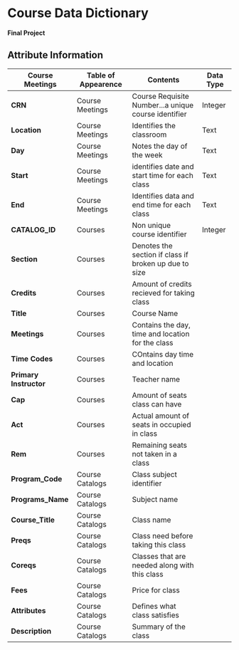 # Course Data Dictionary
__Final Project__


## Attribute Information
| Course Meetings |Table of Appearence | Contents | Data Type |
|-----------------|---------------------|----------|----------|
|**CRN**|Course Meetings|Course Requisite Number...a unique course identifier| Integer|
|**Location**|Course Meetings| Identifies the classroom | Text |
|**Day**|Course Meetings|Notes the day of the week | Text|
|**Start**|Course Meetings| identifies date and start time for each class |Text|
|**End**|Course Meetings| Identifies data and end time for each class | Text |
|**CATALOG_ID**|Courses| Non unique course identifier | Integer | Text |
|**Section**|Courses| Denotes the section if class if broken up due to size |
|**Credits**|Courses| Amount of credits recieved for taking class |
|**Title**|Courses| Course Name|
|**Meetings**|Courses| Contains the day, time and location for the class|
|**Time Codes**|Courses| COntains day time and location|
|**Primary Instructor**|Courses|Teacher name|
|**Cap**|Courses|Amount of seats class can have|
|**Act**|Courses|Actual amount of seats in occupied in class|
|**Rem**|Courses|Remaining seats not taken in a class|
|**Program_Code**|Course Catalogs| Class subject identifier|
|**Programs_Name**|Course Catalogs|Subject name |
|**Course_Title**|Course Catalogs| Class name |
|**Preqs**|Course Catalogs| Class need before taking this class |
|**Coreqs**|Course Catalogs| Classes that are needed along with this class |
|**Fees**|Course Catalogs| Price for class |
|**Attributes**|Course Catalogs| Defines what class satisfies |
|**Description**|Course Catalogs| Summary of the class |

